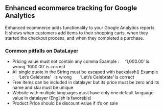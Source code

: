 ## Enhanced ecommerce tracking for Google Analytics
Enhanced ecommerce adds functionality to your Google Analytics reports. It shows when customers add items to their shopping carts, when they started the checkout process, and when they completed a purchase.

### Common pitfalls on DataLayer
* Pricing value must not contain any comma
Example :     ‘1,000.00’ is wrong ‘1000.00’ is correct
* All single quote in the String must be escaped with backslash(\)
Example :    ‘Let’s Celebrate’   is wrong       ‘Let\’s Celebrate’ is correct
* Free Items can be included in datalayer but its price must be zero and its name and sku must be unique
* Website with multiple languages must have only one default language value in datalayer (English is favorable)
* Product Price should be discount value if it’s on sale
